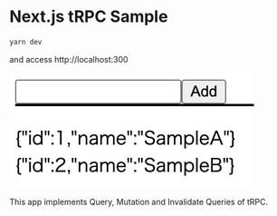 # Next.js tRPC Sample

```sh
yarn dev
```

and access http://localhost:300

![](./images/screen.jpeg)

This app implements Query, Mutation and Invalidate Queries of tRPC.
